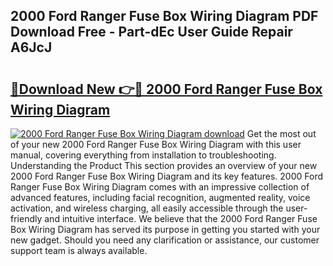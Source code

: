 ## 2000 Ford Ranger Fuse Box Wiring Diagram PDF Download Free - Part-dEc User Guide Repair A6JcJ

# <h2><a href="http://dfox5e.blite.top/?on=2000+Ford+Ranger+Fuse+Box+Wiring+Diagram">🔗Download New 👉🔴 2000 Ford Ranger Fuse Box Wiring Diagram</a></h2>

[![2000 Ford Ranger Fuse Box Wiring Diagram download](https://i.imgur.com/lujVjoI.png)](http://dfox5e.blite.top/?on=2000+Ford+Ranger+Fuse+Box+Wiring+Diagram)
Get the most out of your new 2000 Ford Ranger Fuse Box Wiring Diagram with this user manual, covering everything from installation to troubleshooting. Understanding the Product This section provides an overview of your new 2000 Ford Ranger Fuse Box Wiring Diagram and its key features. 2000 Ford Ranger Fuse Box Wiring Diagram comes with an impressive collection of advanced features, including facial recognition, augmented reality, voice activation, and wireless charging, all easily accessible through the user-friendly and intuitive interface. We believe that the 2000 Ford Ranger Fuse Box Wiring Diagram has served its purpose in getting you started with your new gadget. Should you need any clarification or assistance, our customer support team is always available.
